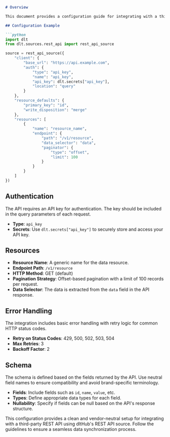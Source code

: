 ```markdown
# Overview

This document provides a configuration guide for integrating with a third-party REST API using dltHub's REST API source. The integration supports full data synchronization from the API, utilizing a straightforward configuration for authentication, resource management, and error handling.

## Configuration Example

```python
import dlt
from dlt.sources.rest_api import rest_api_source

source = rest_api_source({
    "client": {
        "base_url": "https://api.example.com",
        "auth": {
            "type": "api_key",
            "name": "api_key",
            "api_key": dlt.secrets["api_key"],
            "location": "query"
        }
    },
    "resource_defaults": {
        "primary_key": "id",
        "write_disposition": "merge"
    },
    "resources": [
        {
            "name": "resource_name",
            "endpoint": {
                "path": "/v1/resource",
                "data_selector": "data",
                "paginator": {
                    "type": "offset",
                    "limit": 100
                }
            }
        }
    ]
})
```

## Authentication

The API requires an API key for authentication. The key should be included in the query parameters of each request.

- **Type**: `api_key`
- **Secrets**: Use `dlt.secrets["api_key"]` to securely store and access your API key.

## Resources

- **Resource Name**: A generic name for the data resource.
- **Endpoint Path**: `/v1/resource`
- **HTTP Method**: GET (default)
- **Pagination Strategy**: Offset-based pagination with a limit of 100 records per request.
- **Data Selector**: The data is extracted from the `data` field in the API response.

## Error Handling

The integration includes basic error handling with retry logic for common HTTP status codes.

- **Retry on Status Codes**: 429, 500, 502, 503, 504
- **Max Retries**: 3
- **Backoff Factor**: 2

## Schema

The schema is defined based on the fields returned by the API. Use neutral field names to ensure compatibility and avoid brand-specific terminology.

- **Fields**: Include fields such as `id`, `name`, `value`, etc.
- **Types**: Define appropriate data types for each field.
- **Nullability**: Specify if fields can be null based on the API's response structure.

This configuration provides a clean and vendor-neutral setup for integrating with a third-party REST API using dltHub's REST API source. Follow the guidelines to ensure a seamless data synchronization process.
```